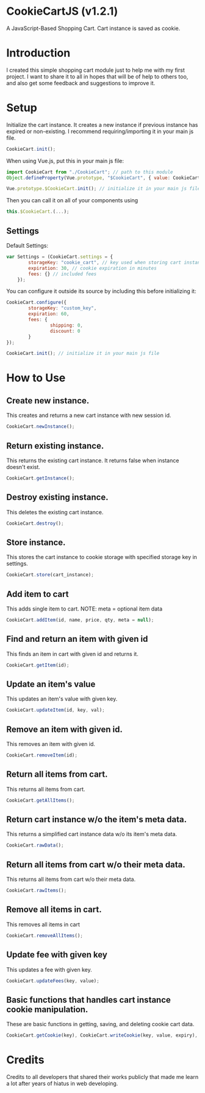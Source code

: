 # CookieCartJS (v1.2.1)
A JavaScript-Based Shopping Cart. Cart instance is saved as cookie.




# Introduction
I created this simple shopping cart module just to help me with my first project. I want to share it to all in hopes that will be of help to others too, and also get some feedback and suggestions to improve it.




# Setup

Initialize the cart instance. It creates a new instance if previous instance has expired or non-existing. I recommend requiring/importing it in your main js file.
```javascript
CookieCart.init();
```

When using Vue.js, put this in your main js file:
```javascript
import CookieCart from "./CookieCart"; // path to this module
Object.defineProperty(Vue.prototype, "$CookieCart", { value: CookieCart });

Vue.prototype.$CookieCart.init(); // initialize it in your main js file
```
Then you can call it on all of your components using 
```javascript
this.$CookieCart.(...);
```

## Settings
Default Settings:
```javascript
var Settings = (CookieCart.settings = {
        storageKey: "cookie_cart", // key used when storing cart instance to cookie
        expiration: 30, // cookie expiration in minutes
        fees: {} // included fees
    });
```
You can configure it outside its source by including this before initializing it:
```javascript
CookieCart.configure({
        storageKey: "custom_key",
        expiration: 60,
        fees: {
                shipping: 0,
                discount: 0
        }
});

CookieCart.init(); // initialize it in your main js file
```




# How to Use

## Create new instance.
This creates and returns a new cart instance with new session id.
```javascript
CookieCart.newInstance();
```


## Return existing instance.
This returns the existing cart instance. It returns false when instance doesn't exist.
```javascript
CookieCart.getInstance();
```


## Destroy existing instance.
This deletes the existing cart instance.
```javascript
CookieCart.destroy();
```


## Store instance.
This stores the cart instance to cookie storage with specified storage key in settings.
```javascript
CookieCart.store(cart_instance);
```


## Add item to cart
This adds single item to cart.
NOTE: meta = optional item data
```javascript
CookieCart.addItem(id, name, price, qty, meta = null);
```


## Find and return an item with given id
This finds an item in cart with given id and returns it.
```javascript
CookieCart.getItem(id);
```


## Update an item's value
This updates an item's value with given key.
```javascript
CookieCart.updateItem(id, key, val);
```


## Remove an item with given id.
This removes an item with given id.
```javascript
CookieCart.removeItem(id);
```


## Return all items from cart.
This returns all items from cart.
```javascript
CookieCart.getAllItems();
```


## Return cart instance w/o the item's meta data.
This returns a simplified cart instance data w/o its item's meta data.
```javascript
CookieCart.rawData();
```


## Return all items from cart w/o their meta data.
This returns all items from cart w/o their meta data.
```javascript
CookieCart.rawItems();
```


## Remove all items in cart.
This removes all items in cart
```javascript
CookieCart.removeAllItems();
```


## Update fee with given key
This updates a fee with given key.
```javascript
CookieCart.updateFees(key, value);
```


## Basic functions that handles cart instance cookie manipulation.
These are basic functions in getting, saving, and deleting cookie cart data.
```javascript
CookieCart.getCookie(key), CookieCart.writeCookie(key, value, expiry), CookieCart.deleteCookie(key)
```




# Credits
Credits to all developers that shared their works publicly that made me learn a lot after years of hiatus in web developing.   
